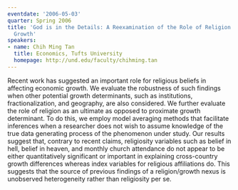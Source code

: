 ```yaml
---
eventdate: '2006-05-03'
quarter: Spring 2006
title: 'God is in the Details: A Reexamination of the Role of Religion in Economic
  Growth'
speakers:
- name: Chih Ming Tan
  title: Economics, Tufts University
  homepage: http://und.edu/faculty/chihming.tan
---
```

Recent work has suggested an important role for religious beliefs in affecting economic growth. We evaluate the robustness of such findings when other potential growth determinants, such as institutions, fractionalization, and geography, are also considered. We further evaluate the role of religion as an ultimate as opposed to proximate growth determinant. To do this, we employ model averaging methods that facilitate inferences when a researcher does not wish to assume knowledge of the true data generating process of the phenomenon under study. Our results suggest that, contrary to recent claims, religiosity variables such as belief in hell, belief in heaven, and monthly church attendance do not appear to be either quantitatively significant or important in explaining cross-country growth differences whereas index variables for religious affiliations do. This suggests that the source of previous findings of a religion/growth nexus is unobserved heterogeneity rather than religiosity per se.